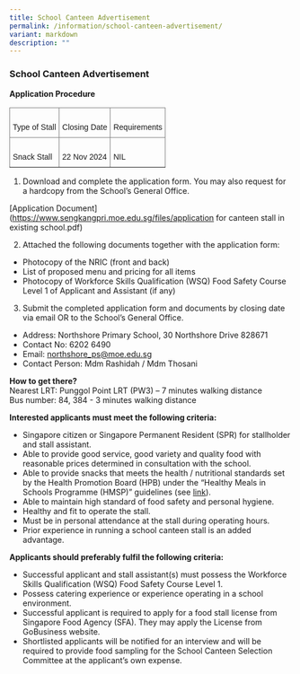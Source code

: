 ```yaml
---
title: School Canteen Advertisement
permalink: /information/school-canteen-advertisement/
variant: markdown
description: ""
---
```

### School Canteen Advertisement


**Application Procedure**

<table class="tg" style="border-collapse:collapse;border-spacing:0"><thead><tr><th style="border-color:inherit;border-style:solid;border-width:1px;font-family:Arial, sans-serif;font-size:14px;font-weight:normal;overflow:hidden;padding:10px 5px;text-align:left;vertical-align:top;word-break:normal">   <br>Type of Stall   </th><th style="border-color:inherit;border-style:solid;border-width:1px;font-family:Arial, sans-serif;font-size:14px;font-weight:normal;overflow:hidden;padding:10px 5px;text-align:left;vertical-align:top;word-break:normal">   <br>Closing Date   </th><th style="border-color:inherit;border-style:solid;border-width:1px;font-family:Arial, sans-serif;font-size:14px;font-weight:normal;overflow:hidden;padding:10px 5px;text-align:left;vertical-align:top;word-break:normal">   <br>Requirements   </th></tr></thead>
<tbody><tr><td style="border-color:inherit;border-style:solid;border-width:1px;font-family:Arial, sans-serif;font-size:14px;overflow:hidden;padding:10px 5px;text-align:left;vertical-align:top;word-break:normal">   <br>Snack Stall   </td><td style="border-color:inherit;border-style:solid;border-width:1px;font-family:Arial, sans-serif;font-size:14px;overflow:hidden;padding:10px 5px;text-align:left;vertical-align:top;word-break:normal">   <br>22 Nov 2024   </td><td style="border-color:inherit;border-style:solid;border-width:1px;font-family:Arial, sans-serif;font-size:14px;overflow:hidden;padding:10px 5px;text-align:left;vertical-align:top;word-break:normal">   <br>NIL   </td></tr></tbody></table>  

1. Download and complete the application form. You may also request for a hardcopy from the School’s General Office.

[Application Document](https://www.sengkangpri.moe.edu.sg/files/application for canteen stall in existing school.pdf)

2. Attached the following documents together with the application form:
*  Photocopy of the NRIC (front and back)
*  List of proposed menu and pricing for all items
*  Photocopy of Workforce Skills Qualification (WSQ) Food Safety  Course Level 1 of Applicant and Assistant (if any)

3. Submit the completed application form and documents by closing date via email OR to the School’s General Office.
* Address: Northshore Primary School, 30 Northshore Drive 828671 
* Contact No: 6202 6490  
* Email: northshore_ps@moe.edu.sg
* Contact Person: Mdm Rashidah / Mdm Thosani  

**How to get there?**  
Nearest LRT: Punggol Point LRT (PW3) – 7 minutes walking distance  
Bus number: 84, 384 - 3 minutes walking distance  

**Interested applicants must meet the following criteria:**    
* Singapore citizen or Singapore Permanent Resident (SPR) for stallholder and stall assistant.
* Able to provide good service, good variety and quality food with reasonable prices determined in consultation with the school.
* Able to provide snacks that meets the health / nutritional standards set by the Health Promotion Board (HPB) under the “Healthy Meals in Schools Programme (HMSP)” guidelines (see [link](https://www.hpb.gov.sg/schools/school-programmes/healthy-meals-in-schools-programme)).
* Able to maintain high standard of food safety and personal hygiene.
* Healthy and fit to operate the stall.
* Must be in personal attendance at the stall during operating hours.
* Prior experience in running a school canteen stall is an added advantage.

**Applicants should preferably fulfil the following criteria:**
* Successful applicant and stall assistant(s) must possess the Workforce Skills Qualification (WSQ) Food Safety Course Level 1.
* Possess catering experience or experience operating in a school environment.
* Successful applicant is required to apply for a food stall license from Singapore Food Agency (SFA). They may apply the License from GoBusiness website.
* Shortlisted applicants will be notified for an interview and will be required to provide food sampling for the School Canteen Selection Committee at the applicant’s own expense.